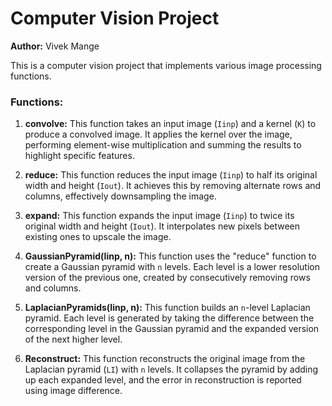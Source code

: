 # Computer Vision Project

**Author:** Vivek Mange

This is a computer vision project that implements various image processing functions.

### Functions:

1. **convolve:** This function takes an input image (`Iinp`) and a kernel (`K`) to produce a convolved image. It applies the kernel over the image, performing element-wise multiplication and summing the results to highlight specific features.

2. **reduce:** This function reduces the input image (`Iinp`) to half its original width and height (`Iout`). It achieves this by removing alternate rows and columns, effectively downsampling the image.

3. **expand:** This function expands the input image (`Iinp`) to twice its original width and height (`Iout`). It interpolates new pixels between existing ones to upscale the image.

4. **GaussianPyramid(Iinp, n):** This function uses the "reduce" function to create a Gaussian pyramid with `n` levels. Each level is a lower resolution version of the previous one, created by consecutively removing rows and columns.

5. **LaplacianPyramids(Iinp, n):** This function builds an `n`-level Laplacian pyramid. Each level is generated by taking the difference between the corresponding level in the Gaussian pyramid and the expanded version of the next higher level.

6. **Reconstruct:** This function reconstructs the original image from the Laplacian pyramid (`LI`) with `n` levels. It collapses the pyramid by adding up each expanded level, and the error in reconstruction is reported using image difference.
